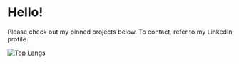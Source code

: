 <h1>Hello!</h1>

<p>Please check out my pinned projects below. To contact, refer to my LinkedIn profile.</p>

[![Top Langs](https://github-readme-stats.vercel.app/api/top-langs/?username=rylansedlacek)](https://github.com/anuraghazra/github-readme-stats)


